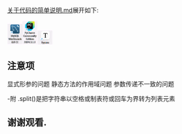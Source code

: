 [关于代码的简单说明.md](https://github.com/user-attachments/files/20367364/default.md)展开如下:

<img src="README相关图片\logo_1.png" alt="image-20250521092613420" style="zoom: 30%;" /><img src="README相关图片\logo_2.png" alt="image-20250521092728886" style="zoom: 30%;" /><img src="README相关图片\logo_3.png" alt="image-20250521093128548" style="zoom: 30%;" />

## 注意项

 显式形参的问题
 静态方法的作用域问题
 参数传递不一致的问题

-附 .split()是把字符串以空格或制表符或回车为界转为列表元素

## 谢谢观看.
